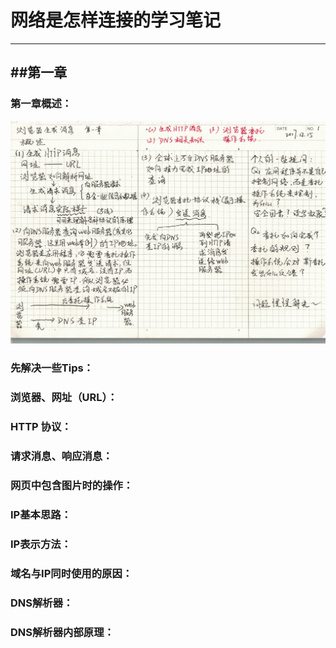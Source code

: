 # 网络是怎样连接的学习笔记
---
##第一章
---
### 第一章概述：

![](https://github.com/wnz27/Computer-Science/blob/master/How%20Networks%20Work-s%20note/web1.jpeg)

### 先解决一些Tips：



### 浏览器、网址（URL）：



### HTTP 协议：



### 请求消息、响应消息：



### 网页中包含图片时的操作：



### IP基本思路：



### IP表示方法：



### 域名与IP同时使用的原因：



### DNS解析器：



### DNS解析器内部原理：










